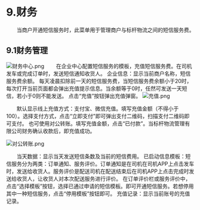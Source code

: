 # 9.财务
&emsp;&emsp;当商户开通短信服务时，此菜单用于管理商户与标杆物流之间的短信服务费。

## 9.1财务管理
![财务中心.png](https://i.loli.net/2019/01/15/5c3da3b232752.png)
&emsp;&emsp;在企业中心配置短信服务的模板，充值短信服务费。在司机发车或完成订单时，发送短信通知收货人。
企业信息：显示当前商户名称，短信服务费余额。
每天凌晨扣除前一天的短信服务费，当短信服务费余额小于20时，每次打开当前页面都会弹出充值提示信息。当余额等于0时，任然可发送一天短信，若小于0则不能发送。
点击“充值”按钮弹出充值弹窗。
![充值.png](https://i.loli.net/2019/01/15/5c3da4ce642a3.png)  
  
&emsp;&emsp;默认显示线上充值方式：支付宝、微信充值。填写充值金额（不得小于100）。选择支付方式，点击“立即支付”即可弹出支付二维码，扫描支付二维码即可支付。
也可使用对公转账。填写充值金额，点击“已付款”。当标杆物流管理有限公司财务确认收款后，即充值成功。  
  
![对公转账.png](https://i.loli.net/2019/01/15/5c3da3b218b14.png)  
  
&emsp;&emsp;当天数据：显示当天发送短信条数及当前的短信费用。
已启动信息模板：短信服务分为两类：订单通知、服务评价。订单通知是在司机在司机APP上点击发车时，发送给收货人。服务评价是配送司机在配送结束后在司机APP上点击完成时发送给收货人，让收货人对本次配送服务进行评价。
在订单评价栏或服务评价中，点击“选择模板”按钮，选择已通过申请的短信模板。即可开通短信服务。若想停用其中一种短信服务，点击“停用模板”按钮即可。
充值记录：显示当前账号的充值记录。
